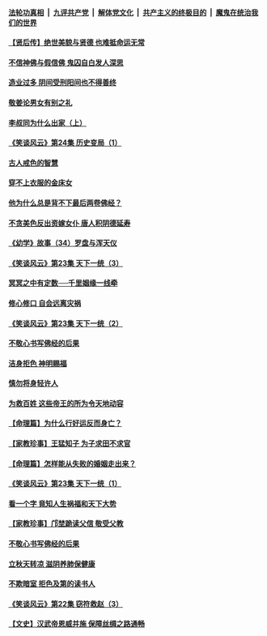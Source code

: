 ####  [法轮功真相](../../../../basic/blob/master/README.md?t=08170726) &nbsp;|&nbsp; [九评共产党](../../../../9ping.md/blob/master/README.md?t=08170726) &nbsp;|&nbsp; [解体党文化](../../../../jtdwh.md/blob/master/README.md?t=08170726)  &nbsp;|&nbsp; [共产主义的终极目的](../../../../gczydzjmd.md/blob/master/README.md?t=08170726) &nbsp;|&nbsp; [魔鬼在统治我们的世界](../../../../mgztzwmdsj.md/blob/master/README.md?t=08170726) 

#### [【贤后传】绝世美貌与贤德 也难抵命运无常](../pages/prog647/a102646047.md?t=08170726) 

#### [不信神佛与假信佛 鬼囚自白发人深思](../pages/prog647/a102646033.md?t=08170726) 

#### [造业过多 阴间受刑阳间也不得善终](../pages/prog647/a102646010.md?t=08170726) 

#### [敬姜论男女有别之礼](../pages/prog647/a102645258.md?t=08170726) 

#### [李叔同为什么出家（上）](../pages/prog647/a102645242.md?t=08170726) 

#### [《笑谈风云》第24集 历史变局（1）](../pages/prog647/a102645211.md?t=08170726) 

#### [古人戒色的智慧](../pages/prog647/a102644639.md?t=08170726) 

#### [穿不上衣服的金床女](../pages/prog647/a102644620.md?t=08170726) 

#### [他为什么总是背不下最后两卷佛经？](../pages/prog647/a102644587.md?t=08170726) 

#### [不贪美色反出资嫁女仆 唐人积阴德延寿](../pages/prog647/a102643957.md?t=08170726) 

#### [《幼学》故事（34）罗盘与浑天仪](../pages/prog647/a102643951.md?t=08170726) 

#### [《笑谈风云》第23集 天下一统（3）](../pages/prog647/a102643937.md?t=08170726) 

#### [冥冥之中有定数──千里姻缘一线牵](../pages/prog647/a102643074.md?t=08170726) 

#### [修心修口 自会远离灾祸](../pages/prog647/a102643036.md?t=08170726) 

#### [《笑谈风云》第23集 天下一统（2）](../pages/prog647/a102643014.md?t=08170726) 

#### [不敬心书写佛经的后果](../pages/prog647/a102642368.md?t=08170726) 

#### [洁身拒色 神明赐福](../pages/prog647/a102642363.md?t=08170726) 

#### [慎勿将身轻许人](../pages/prog647/a102642222.md?t=08170726) 

#### [为救百姓 这些帝王的所为令天地动容](../pages/prog647/a102642052.md?t=08170726) 

#### [【命理篇】为什么行好运反而身亡？](../pages/prog647/a102641592.md?t=08170726) 

#### [【家教珍事】王猛知子 为子求田不求官](../pages/prog647/a102641580.md?t=08170726) 

#### [【命理篇】怎样能从失败的婚姻走出来？](../pages/prog647/a102640802.md?t=08170726) 

#### [《笑谈风云》第23集 天下一统（1）](../pages/prog647/a102640791.md?t=08170726) 

#### [看一个字 竟知人生祸福和天下大势](../pages/prog647/a102640137.md?t=08170726) 

#### [【家教珍事】邝埜跪读父信 敬受父教](../pages/prog647/a102640131.md?t=08170726) 

#### [不敬心书写佛经的后果](../pages/prog647/a102639970.md?t=08170726) 

#### [立秋天转凉 滋阴养肺保健康](../pages/prog647/a102639236.md?t=08170726) 

#### [不欺暗室 拒色及第的读书人](../pages/prog647/a102639223.md?t=08170726) 

#### [《笑谈风云》第22集 窃符救赵（3）](../pages/prog647/a102639213.md?t=08170726) 

#### [【文史】汉武帝恩威并施 保障丝绸之路通畅](../pages/prog647/a102638665.md?t=08170726) 

